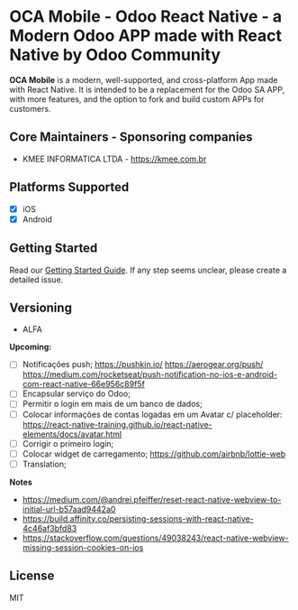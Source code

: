 # OCA Mobile - Odoo React Native - a Modern Odoo APP made with React Native by Odoo Community

**OCA Mobile** is a modern, well-supported, and cross-platform App made with React Native. It is intended to be a replacement for the Odoo SA APP, with more features, and the option to fork and build custom APPs for customers.

## Core Maintainers - Sponsoring companies

- KMEE INFORMATICA LTDA - https://kmee.com.br

## Platforms Supported

- [x] iOS
- [x] Android

## Getting Started

Read our [Getting Started Guide](docs/Getting-Started.md). If any step seems unclear, please create a detailed issue.

## Versioning

- ALFA

**Upcoming:**

- [ ] Notificações push;
    https://pushkin.io/
    https://aerogear.org/push/
    https://medium.com/rocketseat/push-notification-no-ios-e-android-com-react-native-66e956c89f5f
- [ ] Encapsular serviço do Odoo;
- [ ] Permitir o login em mais de um banco de dados;
- [ ] Colocar informações de contas logadas em um Avatar c/ placeholder: https://react-native-training.github.io/react-native-elements/docs/avatar.html 
- [ ] Corrigir o primeiro login;
- [ ] Colocar widget de carregamento; https://github.com/airbnb/lottie-web
- [ ] Translation;

**Notes**

- https://medium.com/@andrei.pfeiffer/reset-react-native-webview-to-initial-url-b57aad9442a0
- https://build.affinity.co/persisting-sessions-with-react-native-4c46af3bfd83
- https://stackoverflow.com/questions/49038243/react-native-webview-missing-session-cookies-on-ios

## License

MIT
